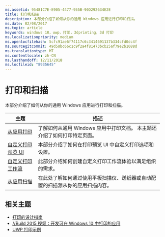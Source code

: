 ```yaml
---
ms.assetid: 95481C7E-E905-4477-955B-90D292634E2E
title: 打印和扫描
description: 本部分介绍了如何从你的通用 Windows 应用进行打印和扫描。
ms.date: 02/08/2017
ms.topic: article
keywords: windows 10，uwp，打印，3dprinting，3d 打印
ms.localizationpriority: medium
ms.openlocfilehash: 5cfc91ae6f74117c6c3414691137b334cfd0dc4f
ms.sourcegitcommit: 49d58bc66c1c9f2a4f81473bcb25af79e2b1088d
ms.translationtype: MT
ms.contentlocale: zh-CN
ms.lasthandoff: 12/11/2018
ms.locfileid: "8935645"
---
```

# <a name="printing-and-scanning"></a>打印和扫描


本部分介绍了如何从你的通用 Windows 应用进行打印和扫描。

| 主题 | 描述 | 
|-------|-------------|
| [从应用打印](print-from-your-app.md) | 了解如何从通用 Windows 应用中打印文档。 本主题还介绍了如何打印特定页面。 |
| [自定义打印预览 UI](customize-the-print-preview-ui.md) | 本部分介绍了如何在打印预览 UI 中自定义打印选项和设置。 |
| [自定义打印工作流](print-workflow-customize.md) | 此部分介绍如何创建自定义打印工作流体验以满足组织的需求。  |
| [从应用扫描](scan-from-your-app.md) | 在此处了解如何通过使用平板扫描仪、送纸器或自动配置的扫描源从你的应用扫描内容。|

## <a name="related-topics"></a>相关主题

* [打印的设计指南](https://msdn.microsoft.com/library/windows/apps/Hh868178)
* [//Build 2015 视频：开发可在 Windows 10 中打印的应用](https://channel9.msdn.com/Events/Build/2015/2-94)
* [UWP 打印示例](http://go.microsoft.com/fwlink/p/?LinkId=619984)
 

